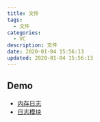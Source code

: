 ```yaml
---
title: 文件
tags: 
  - 文件
categories: 
  - VC
description: 文件
date: 2020-01-04 15:56:13
updated: 2020-01-04 15:56:13
---
```


## Demo

+ [内存日志](https://github.com/fxliu/VCDemo/tree/master/File/Log)
+ [日志模块](https://github.com/fxliu/VCDemo/tree/master/NET/ProductUpdate/module/Log)
